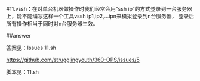 #11.vssh：在对单台机器做操作时我们经常会用“ssh ip”的方式登录到一台服务器上，能不能编写这样一个工具vssh ip1,ip2,...ipn来模拟登录到n台服务器，
登录后所有操作相当于同时对n台服务器生效。

##answer

答案见：Issues 11.sh

https://github.com/strugglingyouth/360-OPS/issues/5

脚本见：11.sh

